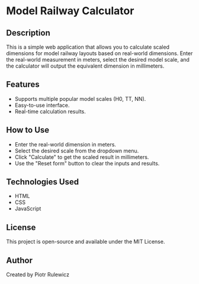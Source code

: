 # Model Railway Calculator

## Description

This is a simple web application that allows you to calculate scaled dimensions for model railway layouts based on real-world dimensions.
Enter the real-world measurement in meters, select the desired model scale, and the calculator will output the equivalent dimension in millimeters.

## Features

* Supports multiple popular model scales (H0, TT, NN).
* Easy-to-use interface.
* Real-time calculation results.

## How to Use

* Enter the real-world dimension in meters.
* Select the desired scale from the dropdown menu.
* Click "Calculate" to get the scaled result in millimeters.
* Use the "Reset form" button to clear the inputs and results.

## Technologies Used

* HTML
* CSS
* JavaScript

## License

This project is open-source and available under the MIT License.

## Author
Created by Piotr Rulewicz
